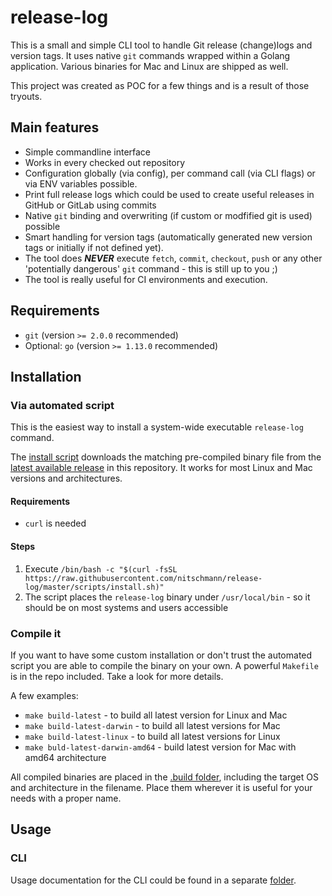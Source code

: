 # release-log

This is a small and simple CLI tool to handle Git release (change)logs and version tags. It uses native `git` commands wrapped within a Golang application. Various binaries for Mac and Linux are shipped as well.

This project was created as POC for a few things and is a result of those tryouts.

## Main features

* Simple commandline interface
* Works in every checked out repository
* Configuration globally (via config), per command call (via CLI flags) or via ENV variables possible.
* Print full release logs which could be used to create useful releases in GitHub or GitLab using commits
* Native `git` binding and overwriting (if custom or modfified git is used) possible
* Smart handling for version tags (automatically generated new version tags or initially if not defined yet).
* The tool does ***NEVER*** execute `fetch`, `commit`, `checkout`, `push` or any other 'potentially dangerous' `git` command - this is still up to you ;)
* The tool is really useful for CI environments and execution. 

## Requirements

* `git` (version `>= 2.0.0` recommended)
* Optional: `go` (version `>= 1.13.0` recommended)

## Installation

### Via automated script

This is the easiest way to install a system-wide executable `release-log` command. 

The [install script](scripts/install.sh) downloads the matching pre-compiled binary file from the [latest available release](https://github.com/nitschmann/release-log/releases) in this repository. It works for most Linux and Mac versions and architectures. 

#### Requirements

* `curl` is needed

#### Steps

1. Execute `/bin/bash -c "$(curl -fsSL https://raw.githubusercontent.com/nitschmann/release-log/master/scripts/install.sh)"`
2. The script places the `release-log` binary under `/usr/local/bin` - so it should be on most systems and users accessible

### Compile it

If you want to have some custom installation or don't trust the automated script you are able to compile the binary on your own. A powerful `Makefile` is in the repo included. Take a look for more details. 

A few examples:
 

* `make build-latest` - to build all latest version for Linux and Mac
* `make build-latest-darwin` - to build all latest versions for Mac
* `make build-latest-linux` - to build all latest versions for Linux
* `make buld-latest-darwin-amd64` - build latest version for Mac with amd64 architecture

All compiled binaries are placed in the [.build folder](.build), including the target OS and architecture in the filename. Place them wherever it is useful for your needs with a proper name.

## Usage

### CLI

Usage documentation for the CLI could be found in a separate [folder](docs/cli/release-log.md).

